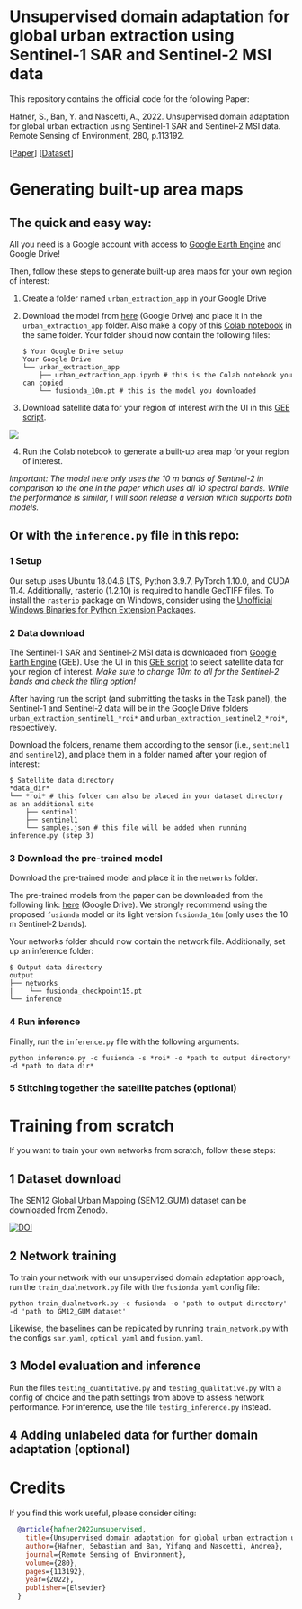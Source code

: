 
# Unsupervised domain adaptation for global urban extraction using Sentinel-1 SAR and Sentinel-2 MSI data 


This repository contains the official code for the following Paper:

Hafner, S., Ban, Y. and Nascetti, A., 2022. Unsupervised domain adaptation for global urban extraction using Sentinel-1 SAR and Sentinel-2 MSI data. Remote Sensing of Environment, 280, p.113192.

[[Paper](https://doi.org/10.1016/j.rse.2022.113192)] [[Dataset](https://doi.org/10.5281/zenodo.6914898)]




# Generating built-up area maps



## The quick and easy way:

All you need is a Google account with access to [Google Earth Engine](https://earthengine.google.com/) and Google Drive!

Then, follow these steps to generate built-up area maps for your own region of interest:

1. Create a folder named `urban_extraction_app` in your Google Drive

2. Download the model from [here](https://drive.google.com/file/d/1CM_sr7v5PYDk52VDxh5xBDhH-ZWJQsgW/view?usp=sharing) (Google Drive) and place it in the `urban_extraction_app` folder. Also make a copy of this [Colab notebook](https://colab.research.google.com/drive/1JHDiYqMS7T7izH_ytPdmbVy5NgzP1YvB?usp=sharing) in the same folder. Your folder should now contain the following files:

    ```
    $ Your Google Drive setup
    Your Google Drive
    └── urban_extraction_app
        ├── urban_extraction_app.ipynb # this is the Colab notebook you can copied
        └── fusionda_10m.pt # this is the model you downloaded
    
    ```

3. Download satellite data for your region of interest with the UI in this [GEE script](https://code.earthengine.google.com/fd3790f3aa7b56e8be329effae4a575a?hideCode=true).

![](figures/gee_app.gif)

4. Run the Colab notebook to generate a built-up area map for your region of interest.


*Important: The model here only uses the 10 m bands of Sentinel-2 in comparison to the one in the paper which uses all 10 spectral bands. While the performance is similar, I will soon release a version which supports both models.*



## Or with the `inference.py` file in this repo:
### 1 Setup

Our setup uses Ubuntu 18.04.6 LTS, Python 3.9.7, PyTorch 1.10.0, and CUDA 11.4. Additionally, rasterio (1.2.10) is required to handle GeoTIFF files. To install the `rasterio` package on Windows, consider using the [Unofficial Windows Binaries for Python Extension Packages](https://www.lfd.uci.edu/~gohlke/pythonlibs/#gdal).


### 2 Data download

The Sentinel-1 SAR and Sentinel-2 MSI data is downloaded from [Google Earth Engine](https://earthengine.google.com/) (GEE). Use the UI in this [GEE script](https://code.earthengine.google.com/fd3790f3aa7b56e8be329effae4a575a?hideCode=true) to select satellite data for your region of interest. *Make sure to change 10m to all for the Sentinel-2 bands and check the tiling option!*


After having run the script (and submitting the tasks in the Task panel), the Sentinel-1 and Sentinel-2 data will be in the Google Drive folders `urban_extraction_sentinel1_*roi*` and `urban_extraction_sentinel2_*roi*`, respectively.

Download the folders, rename them according to the sensor (i.e., `sentinel1` and `sentinel2`), and place them in a folder named after your region of interest:
```
$ Satellite data directory
*data_dir*
└── *roi* # this folder can also be placed in your dataset directory as an additional site
    ├── sentinel1
    ├── sentinel1
    └── samples.json # this file will be added when running inference.py (step 3)
```

### 3 Download the pre-trained model

Download the pre-trained model and place it in the `networks` folder.

The pre-trained models from the paper can be downloaded from the following link: [here](https://drive.google.com/drive/folders/1GIVWbynLVZH_TyLb5eo6qgQq4Xdmm2Dg?usp=sharing) (Google Drive). We strongly recommend using the proposed `fusionda` model or its light version `fusionda_10m` (only uses the 10 m Sentinel-2 bands).

Your networks folder should now contain the network file. Additionally, set up an inference folder:
```
$ Output data directory
output
├── networks
|    └── fusionda_checkpoint15.pt
└── inference
```
### 4 Run inference

Finally, run the `inference.py` file with the following arguments:
```
python inference.py -c fusionda -s *roi* -o *path to output directory* -d *path to data dir*
```

### 5 Stitching together the satellite patches (optional)


# Training from scratch

If you want to train your own networks from scratch, follow these steps:

## 1 Dataset download


The SEN12 Global Urban Mapping (SEN12_GUM) dataset can be downloaded from Zenodo.

[![DOI](https://zenodo.org/badge/DOI/10.5281/zenodo.6914898.svg)](https://doi.org/10.5281/zenodo.6914898)

## 2 Network training

To train your network with our unsupervised domain adaptation approach, run the ``train_dualnetwork.py`` file with the ``fusionda.yaml`` config file:

````
python train_dualnetwork.py -c fusionda -o 'path to output directory' -d 'path to GM12_GUM dataset'
````

Likewise, the baselines can be replicated by running ``train_network.py`` with the configs ``sar.yaml``, ``optical.yaml`` and ``fusion.yaml``.



## 3 Model evaluation and inference


Run the files ``testing_quantitative.py`` and ``testing_qualitative.py`` with a config of choice and the path settings from above to assess network performance. For inference, use the file ``testing_inference.py`` instead.


## 4 Adding unlabeled data for further domain adaptation (optional)



# Credits

If you find this work useful, please consider citing:


  ```bibtex
    @article{hafner2022unsupervised,
      title={Unsupervised domain adaptation for global urban extraction using Sentinel-1 SAR and Sentinel-2 MSI data},
      author={Hafner, Sebastian and Ban, Yifang and Nascetti, Andrea},
      journal={Remote Sensing of Environment},
      volume={280},
      pages={113192},
      year={2022},
      publisher={Elsevier}
    }
  ```
  